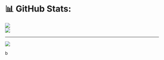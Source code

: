 # 📊 GitHub Stats:
![](https://github-readme-stats.vercel.app/api?username=gaary567&theme=dark&hide_border=false&include_all_commits=true&count_private=true)<br/>
![](https://github-readme-streak-stats.herokuapp.com/?user=gaary567&theme=dark&hide_border=false)<br/>
[](https://github-readme-stats.vercel.app/api/top-langs/?username=gaary567&theme=dark&hide_border=false&include_all_commits=true&count_private=true&layout=compact)

---
[![](https://visitcount.itsvg.in/api?id=Gaary567&icon=0&color=0)](https://visitcount.itsvg.in)

<!-- Proudly created with GPRM ( https://gprm.itsvg.in ) -->
b
